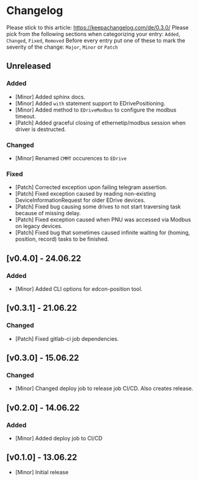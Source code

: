 # Changelog

Please stick to this article: https://keepachangelog.com/de/0.3.0/
Please pick from the following sections when categorizing your entry:
`Added`, `Changed`, `Fixed`, `Removed`
Before every entry put one of these to mark the severity of the change:
`Major`, `Minor` or `Patch`

## Unreleased
### Added
- [Minor] Added sphinx docs.
- [Minor] Added `with` statement support to EDrivePositioning.
- [Minor] Added method to `EDriveModbus` to configure the modbus timeout.
- [Patch] Added graceful closing of ethernetip/modbus session when driver is destructed.
### Changed
- [Minor] Renamed `CMMT` occurences to `EDrive`
### Fixed
- [Patch] Corrected exception upon failing telegram assertion.
- [Patch] Fixed exception caused by reading non-existing DeviceInformationRequest for older EDrive devices.
- [Patch] Fixed bug causing some drives to not start traversing task because of missing delay.
- [Patch] Fixed exception caused when PNU was accessed via Modbus on legacy devices.
- [Patch] Fixed bug that sometimes caused infinite waiting for (homing, position, record) tasks to be finished.
## [v0.4.0] - 24.06.22
### Added
- [Minor] Added CLI options for edcon-position tool.

## [v0.3.1] - 21.06.22
### Changed
- [Patch] Fixed gitlab-ci job dependencies.

## [v0.3.0] - 15.06.22
### Changed
- [Minor] Changed deploy job to release job CI/CD. Also creates release.
 
## [v0.2.0] - 14.06.22
### Added
- [Minor] Added deploy job to CI/CD

## [v0.1.0] - 13.06.22
- [Minor] Initial release
